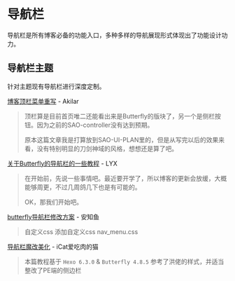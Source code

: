 # 导航栏

导航栏是所有博客必备的功能入口，多种多样的导航展现形式体现出了功能设计功力。

## 导航栏主题

针对主题现有导航栏进行深度定制。

[博客顶栏菜单重写](https://akilar.top/posts/eac2c3d0/) - Akilar

> 顶栏算是目前首页唯二还能看出来是Butterfly的版块了，另一个是侧栏按钮。因为之前的SAO-controller没有达到预期。
>
> 原本这篇文章我是打算放到SAO-UI-PLAN里的，但是从写完以后的效果来看，没有特别明显的刀剑神域的风格，想想还是算了吧。

[关于Butterfly的导航栏的一些教程](https://yisous.xyz/posts/895003b5/) - LYX

> 在开始前，先说一些事情吧。最近要开学了，所以博客的更新会放缓，大概能够周更，不过几周鸽几下也是有可能的。
>
> OK，那我们开始吧。

[butterfly导航栏修改方案](https://blog.anheyu.com/posts/8e53.html) - 安知鱼

> 自定义css
> 添加自定义css nav_menu.css

[导航栏魔改美化](https://meuicat.com/blog/42/#%E5%AF%BC%E8%88%AA%E6%A0%8F%E9%AD%94%E6%94%B9%E7%BE%8E%E5%8C%96) - iCat爱吃肉的猫

> 本篇教程基于 `Hexo 6.3.0` & `Butterfly 4.8.5`
> 参考了洪佬的样式，并适当整改了PE端的侧边栏